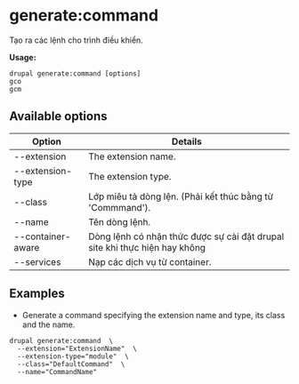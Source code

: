 # generate:command
Tạo ra các lệnh cho trình điều khiển.

**Usage:**
```
drupal generate:command [options]
gco
gcm
```

## Available options
Option | Details
-------|-------------
--extension | The extension name.
--extension-type | The extension type.
--class | Lớp miêu tả dòng lện. (Phải kết thúc bằng từ 'Commmand').
--name | Tên dòng lệnh.
--container-aware | Dòng lệnh có nhận thức được sự cài đặt drupal site khi thực hiện hay không
--services | Nạp các dịch vụ từ container.

## Examples
* Generate a command specifying the extension name and type, its class and the name.
```
drupal generate:command  \
  --extension="ExtensionName"  \
  --extension-type="module"  \
  --class="DefaultCommand"  \
  --name="CommandName"
```
